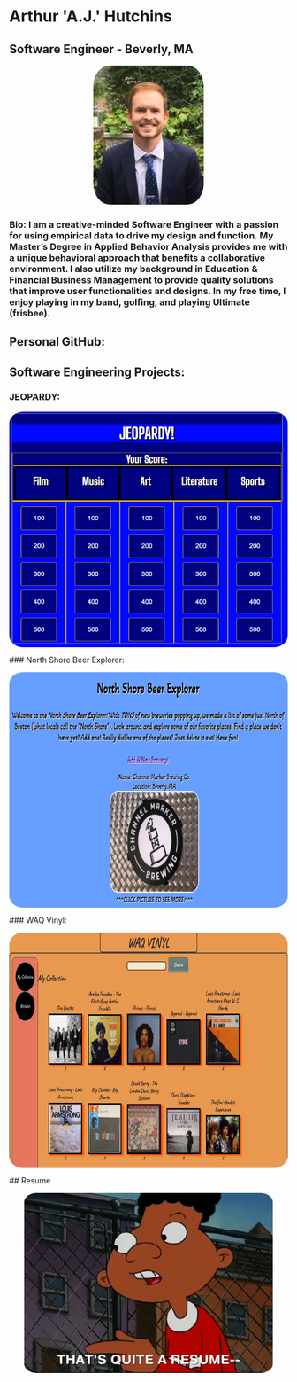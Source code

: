 # Arthur 'A.J.' Hutchins
## Software Engineer - Beverly, MA

<p align="center">
<a href="https://www.linkedin.com/in/a-j-hutchins-engineer/"><img src="./AJ_Headshot.jpg" height="auto" width="200" style="border-radius:15%"></a>
</p>

### Bio: I am a creative-minded Software Engineer with a passion for using empirical data to drive my design and function. My Master’s Degree in Applied Behavior Analysis provides me with a unique behavioral approach that benefits a collaborative environment. I also utilize my background in Education & Financial Business Management to provide quality solutions that improve user functionalities and designs. In my free time, I enjoy playing in my band, golfing, and playing Ultimate (frisbee).

## Personal GitHub:

## Software Engineering Projects:
### JEOPARDY:
<p align="center">
<a href="https://github.com/ajhutchins/Jeopardy/blob/main/README.md"><img src="./Jeopardy_Screen_Shot.png" height="425" width="550" align="center" style="border-radius:5%"></a>
</p>
### North Shore Beer Explorer:
<p align="center">
<a href="https://thawing-spire-75376.herokuapp.com/beer_explorer"><img src="./NS_Beer_Explorer.png" height="425" width="550" align="center" style="border-radius:5%"></a>
</p>
### WAQ Vinyl:
<p align="center">
<a href="https://whispering-everglades-63027.herokuapp.com/"><img src="./WAQ_Vinyl.png" height="425" width="550" align="center" style="border-radius:5%"></a>
</p>
## Resume
<p align="center">
<a href="https://docs.google.com/document/d/1JdCxPp6XfGWnMLL4icAyQxp3IikHtgIBYteUyHrfM3I/edit?usp=sharing"><img src="./Gerald.gif" height="325" width="450" align="center" style="border-radius:5%"></a>
</p>
